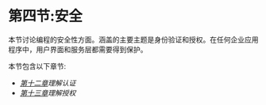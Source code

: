 # 第四节:安全

本节讨论编程的安全性方面。涵盖的主要主题是身份验证和授权。在任何企业应用程序中，用户界面和服务层都需要得到保护。

本节包含以下章节:

*   [*第十二章*](12.html#_idTextAnchor244)*理解认证*
*   [*第十三章*](13.html#_idTextAnchor268)*理解授权*